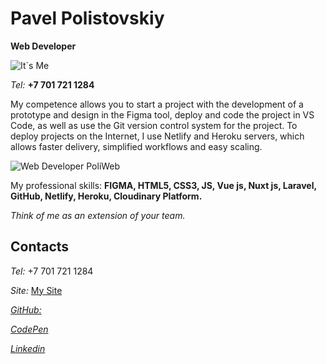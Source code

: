 # Pavel Polistovskiy

**Web Developer**


![It`s Me](https://res.cloudinary.com/poliweb/image/upload/c_fill,g_face,w_350/v1639893378/avatar_my_xrxg6d.webp)

_Tel:_   **+7 701 721 1284** 

My competence allows you to start a project with the development of a prototype and design in the Figma tool, deploy and code the project in VS Code, as well as use the Git version control system for the project. To deploy projects on the Internet, I use Netlify and Heroku servers, which allows faster delivery, simplified workflows and easy scaling.

![Web Developer PoliWeb](https://media.licdn.com/dms/image/C4E16AQGRKkfyQ33T3w/profile-displaybackgroundimage-shrink_350_1400/0/1589350631858?e=1683158400&v=beta&t=xJbuzT-uAQC5WdX1KgkDsIOhilk27bQwCw0n_gpRHKw)

My professional skills: **FIGMA, HTML5, CSS3, JS, Vue js, Nuxt js, Laravel, GitHub, Netlify, Heroku, Cloudinary Platform.**

*Think of me as an extension of your team.*

## Contacts

_Tel:_  +7 701 721 1284

_Site:_ [My Site](https://todo.poliweb.su/)

[_GitHub:_ ](https://github.com/poliweb)

[ _CodePen_ ](https://codepen.io/poliweb)

[_Linkedin_ ](https://www.linkedin.com/in/poliweb/)